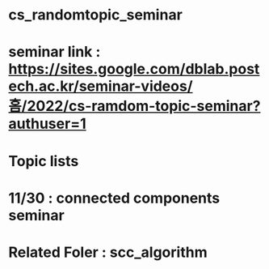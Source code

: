 # cs_randomtopic_seminar
# seminar link : https://sites.google.com/dblab.postech.ac.kr/seminar-videos/홈/2022/cs-ramdom-topic-seminar?authuser=1
# Topic lists
# 11/30 : connected components seminar
# Related Foler : scc_algorithm
